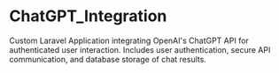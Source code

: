 # ChatGPT_Integration
Custom Laravel Application integrating OpenAI's ChatGPT API for authenticated user interaction. Includes user authentication, secure API communication, and database storage of chat results. 
